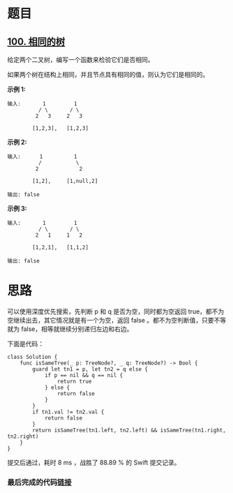 # 题目

## [100. 相同的树](https://leetcode-cn.com/problems/same-tree/)

给定两个二叉树，编写一个函数来检验它们是否相同。

如果两个树在结构上相同，并且节点具有相同的值，则认为它们是相同的。

**示例 1:**

    输入:       1         1
              / \       / \
             2   3     2   3
    
            [1,2,3],   [1,2,3]

**示例 2:**

    输入:      1          1
              /           \
             2             2
    
            [1,2],     [1,null,2]
    
    输出: false

**示例 3:**

    输入:       1         1
              / \       / \
             2   1     1   2
    
            [1,2,1],   [1,1,2]
    
    输出: false

# 思路

可以使用深度优先搜索，先判断 p 和 q 是否为空，同时都为空返回 true，都不为空继续出去，其它情况就是有一个为空，返回 false 。都不为空判断值，只要不等就为 false，相等就继续分别递归左边和右边。

下面是代码：

```
class Solution {
    func isSameTree(_ p: TreeNode?, _ q: TreeNode?) -> Bool {
        guard let tn1 = p, let tn2 = q else {
            if p == nil && q == nil {
                return true
            } else {
                return false
            }
        }
        if tn1.val != tn2.val {
            return false
        }
        return isSameTree(tn1.left, tn2.left) && isSameTree(tn1.right, tn2.right)
    }
}
```

提交后通过，耗时 8 ms ，战胜了 88.89 % 的 Swift 提交记录。

### 最后完成的代码[链接](https://github.com/pepsikirk/LeetCode/blob/master/Algorithm/100.SameTree/code.swift)




